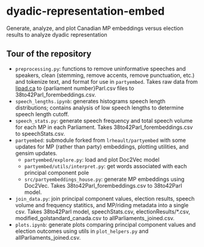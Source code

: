 # dyadic-representation-embed
Generate, analyze, and plot Canadian MP embeddings versus election results to analyze dyadic representation

## Tour of the repository
* `preprocessing.py`: functions to remove uninformative speeches and speakers, clean (stemming, remove accents, remove punctuation, etc.) and tokenize text, and format for use in `partyembed`. Takes raw data from [lipad.ca](www.lipad.ca) to {parliament number}Parl.csv files to 38to42Parl_forembeddings.csv. 
* `speech_lengths.ipynb`: generates histograms speech length distributions; contains analysis of low speech lengths to determine speech length cutoff. 
* `speech_stats.py`: generate speech frequency and total speech volume for each MP in each Parliament. Takes 38to42Parl_forembeddings.csv to speechStats.csv. 
* `partyembed`: submodule forked from `lrheault/partyembed` with some updates for MP (rather than party) embeddings, plotting utilities, and gensim updates. 
    * `partyembed/explore.py`: load and plot Doc2Vec model
    * `partyembed/utils/interpret.py`: get words associated with each principal component pole
    * `src/partyembeddings_house.py`: generate MP embeddings using Doc2Vec. Takes 38to42Parl_forembeddings.csv to 38to42Parl model.  
* `join_data.py`: join principal component values, election results, speech volume and frequency statitics, and MP/riding metadata into a single csv. Takes 38to42Parl model, speechStats.csv, electionResults/*.csv, modified_golstandard_canada.csv to allParliaments_joined.csv. 
* `plots.ipynb`: generate plots comparing principal component values and election outcomes using utils in `plot_helpers.py` and allParliaments_joined.csv. 